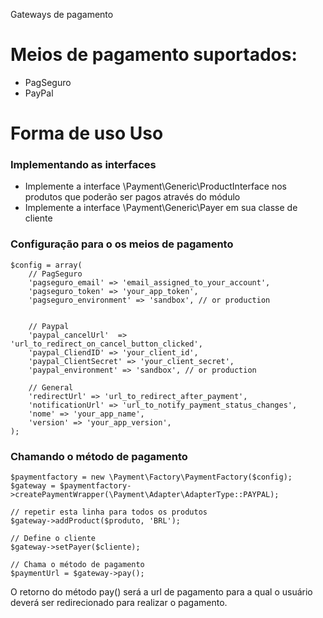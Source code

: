 Gateways de pagamento


# Meios de pagamento suportados:
- PagSeguro
- PayPal

# Forma de uso Uso

### Implementando as interfaces
- Implemente a interface \Payment\Generic\ProductInterface nos produtos que poderão ser pagos através do módulo
- Implemente a interface \Payment\Generic\Payer em sua classe de cliente

### Configuração para o os meios de pagamento


    $config = array(
        // PagSeguro
        'pagseguro_email' => 'email_assigned_to_your_account',
        'pagseguro_token' => 'your_app_token',
        'pagseguro_environment' => 'sandbox', // or production


        // Paypal
        'paypal_cancelUrl'  =>  'url_to_redirect_on_cancel_button_clicked',
        'paypal_CliendID' => 'your_client_id',
        'paypal_ClientSecret' => 'your_client_secret',
        'paypal_environment' => 'sandbox', // or production

        // General
        'redirectUrl' => 'url_to_redirect_after_payment',
        'notificationUrl' => 'url_to_notify_payment_status_changes',
        'nome' => 'your_app_name',
        'version' => 'your_app_version',
    );

### Chamando o método de pagamento

    $paymentfactory = new \Payment\Factory\PaymentFactory($config);
    $gateway = $paymentfactory->createPaymentWrapper(\Payment\Adapter\AdapterType::PAYPAL);
    
    // repetir esta linha para todos os produtos
    $gateway->addProduct($produto, 'BRL');

    // Define o cliente
    $gateway->setPayer($cliente);
    
    // Chama o método de pagamento
    $paymentUrl = $gateway->pay();

O retorno do método pay() será a url de pagamento para a qual o usuário deverá ser redirecionado para realizar o pagamento.
